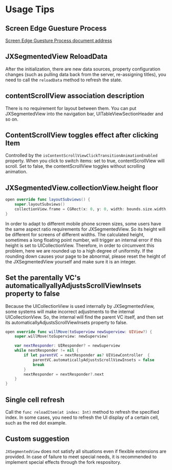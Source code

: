 # Usage Tips  

## Screen Edge Guesture Process

[Screen Edge Guesture Process document address](https://github.com/pujiaxin33/JXSegmentedView/blob/master/Document/English/gesture.md)

## JXSegmentedView ReloadData

After the initialization, there are new data sources, property configuration changes (such as pulling data back from the server, re-assigning titles), you need to call the `reloadData` method to refresh the state.

## contentScrollView association description

There is no requirement for layout between them. You can put JXSegmentedView into the navigation bar, UITableViewSectionHeader and so on.

## ContentScrollView toggles effect after clicking Item

Controlled by the `isContentScrollViewClickTransitionAnimationEnabled` property. When you click to switch items: set to true, contentScrollView will scroll. Set to false, the contentScrollView toggles without scrolling animation.

## JXSegmentedView.collectionView.height floor

```Swift
open override func layoutSubviews() {
    super.layoutSubviews()
    collectionView.frame = CGRect(x: 0, y: 0, width: bounds.size.width, height: floor(bounds.size.height))
}
```
In order to adapt to different mobile phone screen sizes, some users have the same aspect ratio requirements for JXSegmentedView. So its height will be different for screens of different widths. The calculated height, sometimes a long floating point number, will trigger an internal error if this height is set to UICollectionView. Therefore, in order to circumvent this problem, here we are rounded up to a high degree of uniformity.
If the rounding down causes your page to be abnormal, please reset the height of the JXSegmentedView yourself and make sure it is an integer.

## Set the parentally VC's automaticallyallyAdjustsScrollViewInsets property to false

Because the UICollectionView is used internally by JXSegmentedView, some systems will make incorrect adjustments to the internal UICollectionView. So, the internal will find the parent VC itself, and then set its automaticallyAdjustsScrollViewInsets property to false.
```SWift
open override func willMove(toSuperview newSuperview: UIView?) {
    super.willMove(toSuperview: newSuperview)

    var nextResponder: UIResponder? = newSuperview
    while nextResponder != nil {
        if let parentVC = nextResponder as? UIViewController  {
            parentVC.automaticallyAdjustsScrollViewInsets = false
            break
        }
        nextResponder = nextResponder?.next
    }
}
```
 
## Single cell refresh

Call the `func reloadItem(at index: Int)` method to refresh the specified index.
In some cases, you need to refresh the UI display of a certain cell, such as the red dot example.
 
## Custom suggestion

`JXSegmentedView` does not satisfy all situations even if flexible extensions are provided. In case of failure to meet special needs, it is recommended to implement special effects through the fork respository.
